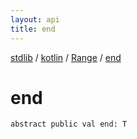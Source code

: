 ```yaml
---
layout: api
title: end
---
```

[stdlib](../../index.html) / [kotlin](../index.html) / [Range](index.html) / [end](end.html)

# end

```
abstract public val end: T
```

